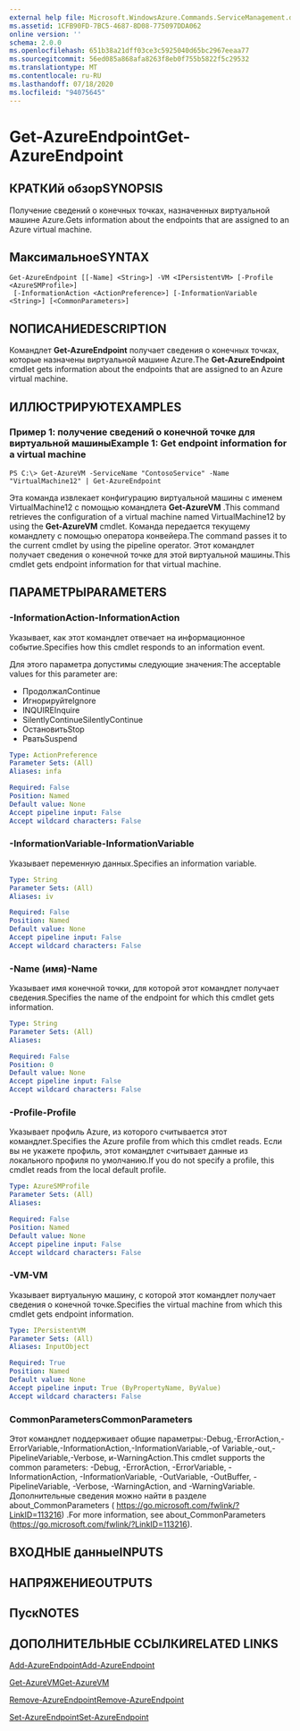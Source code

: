 ```yaml
---
external help file: Microsoft.WindowsAzure.Commands.ServiceManagement.dll-Help.xml
ms.assetid: 1CFB90FD-7BC5-4687-8D08-775097DDA062
online version: ''
schema: 2.0.0
ms.openlocfilehash: 651b38a21dff03ce3c5925040d65bc2967eeaa77
ms.sourcegitcommit: 56ed085a868afa8263f8eb0f755b5822f5c29532
ms.translationtype: MT
ms.contentlocale: ru-RU
ms.lasthandoff: 07/18/2020
ms.locfileid: "94075645"
---
```

# <span data-ttu-id="86371-101">Get-AzureEndpoint</span><span class="sxs-lookup"><span data-stu-id="86371-101">Get-AzureEndpoint</span></span>

## <span data-ttu-id="86371-102">КРАТКИй обзор</span><span class="sxs-lookup"><span data-stu-id="86371-102">SYNOPSIS</span></span>
<span data-ttu-id="86371-103">Получение сведений о конечных точках, назначенных виртуальной машине Azure.</span><span class="sxs-lookup"><span data-stu-id="86371-103">Gets information about the endpoints that are assigned to an Azure virtual machine.</span></span>

## <span data-ttu-id="86371-104">Максимальное</span><span class="sxs-lookup"><span data-stu-id="86371-104">SYNTAX</span></span>

```
Get-AzureEndpoint [[-Name] <String>] -VM <IPersistentVM> [-Profile <AzureSMProfile>]
 [-InformationAction <ActionPreference>] [-InformationVariable <String>] [<CommonParameters>]
```

## <span data-ttu-id="86371-105">NОПИСАНИЕ</span><span class="sxs-lookup"><span data-stu-id="86371-105">DESCRIPTION</span></span>
<span data-ttu-id="86371-106">Командлет **Get-AzureEndpoint** получает сведения о конечных точках, которые назначены виртуальной машине Azure.</span><span class="sxs-lookup"><span data-stu-id="86371-106">The **Get-AzureEndpoint** cmdlet gets information about the endpoints that are assigned to an Azure virtual machine.</span></span>

## <span data-ttu-id="86371-107">ИЛЛЮСТРИРУЮТ</span><span class="sxs-lookup"><span data-stu-id="86371-107">EXAMPLES</span></span>

### <span data-ttu-id="86371-108">Пример 1: получение сведений о конечной точке для виртуальной машины</span><span class="sxs-lookup"><span data-stu-id="86371-108">Example 1: Get endpoint information for a virtual machine</span></span>
```
PS C:\> Get-AzureVM -ServiceName "ContosoService" -Name "VirtualMachine12" | Get-AzureEndpoint
```

<span data-ttu-id="86371-109">Эта команда извлекает конфигурацию виртуальной машины с именем VirtualMachine12 с помощью командлета **Get-AzureVM** .</span><span class="sxs-lookup"><span data-stu-id="86371-109">This command retrieves the configuration of a virtual machine named VirtualMachine12 by using the **Get-AzureVM** cmdlet.</span></span>
<span data-ttu-id="86371-110">Команда передается текущему командлету с помощью оператора конвейера.</span><span class="sxs-lookup"><span data-stu-id="86371-110">The command passes it to the current cmdlet by using the pipeline operator.</span></span>
<span data-ttu-id="86371-111">Этот командлет получает сведения о конечной точке для этой виртуальной машины.</span><span class="sxs-lookup"><span data-stu-id="86371-111">This cmdlet gets endpoint information for that virtual machine.</span></span>

## <span data-ttu-id="86371-112">ПАРАМЕТРЫ</span><span class="sxs-lookup"><span data-stu-id="86371-112">PARAMETERS</span></span>

### <span data-ttu-id="86371-113">-InformationAction</span><span class="sxs-lookup"><span data-stu-id="86371-113">-InformationAction</span></span>
<span data-ttu-id="86371-114">Указывает, как этот командлет отвечает на информационное событие.</span><span class="sxs-lookup"><span data-stu-id="86371-114">Specifies how this cmdlet responds to an information event.</span></span>

<span data-ttu-id="86371-115">Для этого параметра допустимы следующие значения:</span><span class="sxs-lookup"><span data-stu-id="86371-115">The acceptable values for this parameter are:</span></span>

- <span data-ttu-id="86371-116">Продолжал</span><span class="sxs-lookup"><span data-stu-id="86371-116">Continue</span></span>
- <span data-ttu-id="86371-117">Игнорируйте</span><span class="sxs-lookup"><span data-stu-id="86371-117">Ignore</span></span>
- <span data-ttu-id="86371-118">INQUIRE</span><span class="sxs-lookup"><span data-stu-id="86371-118">Inquire</span></span>
- <span data-ttu-id="86371-119">SilentlyContinue</span><span class="sxs-lookup"><span data-stu-id="86371-119">SilentlyContinue</span></span>
- <span data-ttu-id="86371-120">Остановить</span><span class="sxs-lookup"><span data-stu-id="86371-120">Stop</span></span>
- <span data-ttu-id="86371-121">Рвать</span><span class="sxs-lookup"><span data-stu-id="86371-121">Suspend</span></span>

```yaml
Type: ActionPreference
Parameter Sets: (All)
Aliases: infa

Required: False
Position: Named
Default value: None
Accept pipeline input: False
Accept wildcard characters: False
```

### <span data-ttu-id="86371-122">-InformationVariable</span><span class="sxs-lookup"><span data-stu-id="86371-122">-InformationVariable</span></span>
<span data-ttu-id="86371-123">Указывает переменную данных.</span><span class="sxs-lookup"><span data-stu-id="86371-123">Specifies an information variable.</span></span>

```yaml
Type: String
Parameter Sets: (All)
Aliases: iv

Required: False
Position: Named
Default value: None
Accept pipeline input: False
Accept wildcard characters: False
```

### <span data-ttu-id="86371-124">-Name (имя)</span><span class="sxs-lookup"><span data-stu-id="86371-124">-Name</span></span>
<span data-ttu-id="86371-125">Указывает имя конечной точки, для которой этот командлет получает сведения.</span><span class="sxs-lookup"><span data-stu-id="86371-125">Specifies the name of the endpoint for which this cmdlet gets information.</span></span>

```yaml
Type: String
Parameter Sets: (All)
Aliases: 

Required: False
Position: 0
Default value: None
Accept pipeline input: False
Accept wildcard characters: False
```

### <span data-ttu-id="86371-126">-Profile</span><span class="sxs-lookup"><span data-stu-id="86371-126">-Profile</span></span>
<span data-ttu-id="86371-127">Указывает профиль Azure, из которого считывается этот командлет.</span><span class="sxs-lookup"><span data-stu-id="86371-127">Specifies the Azure profile from which this cmdlet reads.</span></span>
<span data-ttu-id="86371-128">Если вы не укажете профиль, этот командлет считывает данные из локального профиля по умолчанию.</span><span class="sxs-lookup"><span data-stu-id="86371-128">If you do not specify a profile, this cmdlet reads from the local default profile.</span></span>

```yaml
Type: AzureSMProfile
Parameter Sets: (All)
Aliases: 

Required: False
Position: Named
Default value: None
Accept pipeline input: False
Accept wildcard characters: False
```

### <span data-ttu-id="86371-129">-VM</span><span class="sxs-lookup"><span data-stu-id="86371-129">-VM</span></span>
<span data-ttu-id="86371-130">Указывает виртуальную машину, с которой этот командлет получает сведения о конечной точке.</span><span class="sxs-lookup"><span data-stu-id="86371-130">Specifies the virtual machine from which this cmdlet gets endpoint information.</span></span>

```yaml
Type: IPersistentVM
Parameter Sets: (All)
Aliases: InputObject

Required: True
Position: Named
Default value: None
Accept pipeline input: True (ByPropertyName, ByValue)
Accept wildcard characters: False
```

### <span data-ttu-id="86371-131">CommonParameters</span><span class="sxs-lookup"><span data-stu-id="86371-131">CommonParameters</span></span>
<span data-ttu-id="86371-132">Этот командлет поддерживает общие параметры:-Debug,-ErrorAction,-ErrorVariable,-InformationAction,-InformationVariable,-of Variable,-out,-PipelineVariable,-Verbose, и-WarningAction.</span><span class="sxs-lookup"><span data-stu-id="86371-132">This cmdlet supports the common parameters: -Debug, -ErrorAction, -ErrorVariable, -InformationAction, -InformationVariable, -OutVariable, -OutBuffer, -PipelineVariable, -Verbose, -WarningAction, and -WarningVariable.</span></span> <span data-ttu-id="86371-133">Дополнительные сведения можно найти в разделе about_CommonParameters ( https://go.microsoft.com/fwlink/?LinkID=113216) .</span><span class="sxs-lookup"><span data-stu-id="86371-133">For more information, see about_CommonParameters (https://go.microsoft.com/fwlink/?LinkID=113216).</span></span>

## <span data-ttu-id="86371-134">ВХОДНЫЕ данные</span><span class="sxs-lookup"><span data-stu-id="86371-134">INPUTS</span></span>

## <span data-ttu-id="86371-135">НАПРЯЖЕНИЕ</span><span class="sxs-lookup"><span data-stu-id="86371-135">OUTPUTS</span></span>

## <span data-ttu-id="86371-136">Пуск</span><span class="sxs-lookup"><span data-stu-id="86371-136">NOTES</span></span>

## <span data-ttu-id="86371-137">ДОПОЛНИТЕЛЬНЫЕ ССЫЛКИ</span><span class="sxs-lookup"><span data-stu-id="86371-137">RELATED LINKS</span></span>

[<span data-ttu-id="86371-138">Add-AzureEndpoint</span><span class="sxs-lookup"><span data-stu-id="86371-138">Add-AzureEndpoint</span></span>](./Add-AzureEndpoint.md)

[<span data-ttu-id="86371-139">Get-AzureVM</span><span class="sxs-lookup"><span data-stu-id="86371-139">Get-AzureVM</span></span>](./Get-AzureVM.md)

[<span data-ttu-id="86371-140">Remove-AzureEndpoint</span><span class="sxs-lookup"><span data-stu-id="86371-140">Remove-AzureEndpoint</span></span>](./Remove-AzureEndpoint.md)

[<span data-ttu-id="86371-141">Set-AzureEndpoint</span><span class="sxs-lookup"><span data-stu-id="86371-141">Set-AzureEndpoint</span></span>](./Set-AzureEndpoint.md)


